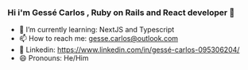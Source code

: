 ### Hi i'm Gessé Carlos , Ruby on Rails and React developer 👋

- 🌱 I’m currently learning: NextJS and Typescript
- 📫 How to reach me: gesse.carlos@outlook.com
- 💼 Linkedin: https://www.linkedin.com/in/gessé-carlos-095306204/
- 😄 Pronouns: He/Him
